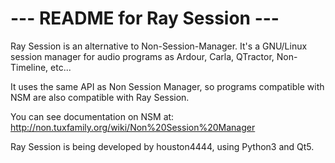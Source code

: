 # ---  README for Ray Session  ---

Ray Session is an alternative to Non-Session-Manager.
It's a GNU/Linux session manager for audio programs as Ardour, Carla, QTractor, Non-Timeline, etc...

It uses the same API as Non Session Manager, so programs compatible with NSM are also compatible with Ray Session.


You can see documentation on NSM at: http://non.tuxfamily.org/wiki/Non%20Session%20Manager

Ray Session is being developed by houston4444, using Python3 and Qt5.
